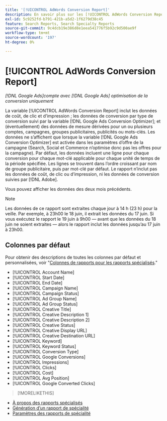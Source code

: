 ```yaml
---
title: '[!UICONTROL AdWords Conversion Report]'
description: En savoir plus sur les [!UICONTROL AdWords Conversion Report].
exl-id: 5c9252fd-b791-421b-a5d2-1f6279d38c45
feature: Search Reports, Search Specialty Reports
source-git-commit: 9c4dcb19e386d8e1eea541776f5b92c9d500ae9f
workflow-type: tm+mt
source-wordcount: '197'
ht-degree: 0%

---
```


# [!UICONTROL AdWords Conversion Report]

*[!DNL Google Ads]compte avec [!DNL Google Ads] optimisation de la conversion uniquement*

La variable [!UICONTROL AdWords Conversion Report] inclut les données de coût, de clic et d’impression ; les données de conversion par type de conversion suivi par la variable [!DNL Google Ads Conversion Optimizer]; et (éventuellement) des données de mesure dérivées pour un ou plusieurs comptes, campagnes, groupes publicitaires, publicités ou mots-clés. Les données ne s’affichent que lorsque la variable [!DNL Google Ads Conversion Optimizer] est activée dans les paramètres d’offre de la campagne (Search, Social et Commerce n’optimise donc pas les offres pour la campagne). Par défaut, les données incluent une ligne pour chaque conversion pour chaque mot-clé applicable pour chaque unité de temps de la période spécifiée. Les lignes se trouvent dans l’ordre croissant par nom de groupe publicitaire, puis par mot-clé par défaut. Le rapport n’inclut pas les données de coût, de clic ou d’impression, ni les données de conversion suivies par [!DNL Adobe].

Vous pouvez afficher les données des deux mois précédents.

>[!NOTE]
>
>Les données de ce rapport sont extraites chaque jour à 14 h (23 h) pour la veille. Par exemple, à 23h00 le 18 juin, il extrait les données du 17 juin. Si vous exécutez le rapport le 19 juin à 9h00 — avant que les données du 18 juin ne soient extraites — alors le rapport inclut les données jusqu’au 17 juin à 23h00.

## Colonnes par défaut

Pour obtenir des descriptions de toutes les colonnes par défaut et personnalisées, voir &quot;[Colonnes de rapports pour les rapports spécialisés](specialty-report-columns.md).&quot;

* [!UICONTROL Account Name]
* [!UICONTROL Start Date]
* [!UICONTROL End Date]
* [!UICONTROL Campaign Name]
* [!UICONTROL Campaign Status]
* [!UICONTROL Ad Group Name]
* [!UICONTROL Ad Group Status]
* [!UICONTROL Creative Title]
* [!UICONTROL Creative Description 1]
* [!UICONTROL Creative Description 2]
* [!UICONTROL Creative Status]
* [!UICONTROL Creative Display URL]
* [!UICONTROL Creative Destination URL]
* [!UICONTROL Keyword]
* [!UICONTROL Keyword Status]
* [!UICONTROL Conversion Type]
* [!UICONTROL Google Conversions]
* [!UICONTROL Impressions]
* [!UICONTROL Clicks]
* [!UICONTROL Cost]
* [!UICONTROL Avg Position]
* [!UICONTROL Google Converted Clicks]

>[!MORELIKETHIS]
>
* [À propos des rapports spécialisés](specialty-report-about.md)
* [Génération d’un rapport de spécialité](specialty-report-generate.md)
* [Paramètres des rapports de spécialité](specialty-report-settings.md)

